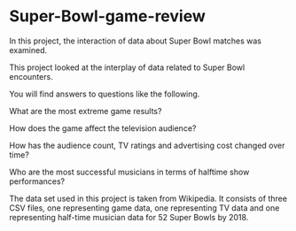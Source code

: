 # Super-Bowl-game-review
In this project, the interaction of data about Super Bowl matches was examined.

This project looked at the interplay of data related to Super Bowl encounters.

You will find answers to questions like the following.

What are the most extreme game results?

How does the game affect the television audience?

How has the audience count, TV ratings and advertising cost changed over time?

Who are the most successful musicians in terms of halftime show performances?

The data set used in this project is taken from Wikipedia. It consists of three CSV files, one representing game data, one representing TV data and one representing half-time musician data for 52 Super Bowls by 2018.
